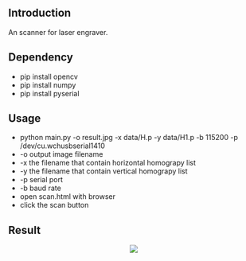 ## Introduction
An scanner for laser engraver.

## Dependency
- pip install opencv
- pip install numpy
- pip install pyserial


## Usage
- python main.py -o result.jpg -x data/H.p -y data/H1.p -b 115200 -p /dev/cu.wchusbserial1410
- -o output image filename
- -x the filename that contain horizontal homograpy list 
- -y the filename that contain vertical homograpy list 
- -p serial port
- -b baud rate
- open scan.html with browser
- click the scan button

## Result

<center>
<img src="examples/stitch.jpg"><br>
</center>
